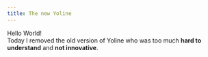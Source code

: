 ```yaml
---
title: The new Yoline
---
```


Hello World!  
Today I removed the old version of Yoline who was too much __hard to understand__ and __not innovative__.
